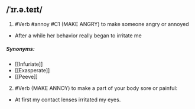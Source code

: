 ## /ˈɪr.ə.teɪt/
1. #Verb #annoy
#C1
(MAKE ANGRY)
to make someone angry or annoyed

- After a while her behavior really began to irritate me

##### Synonyms:
- [[Infuriate]]
- [[Exasperate]]
- [[Peeve]]

2. #Verb 
(MAKE ANNOY)
to make a part of your body sore or painful:

- At first my contact lenses irritated my eyes.